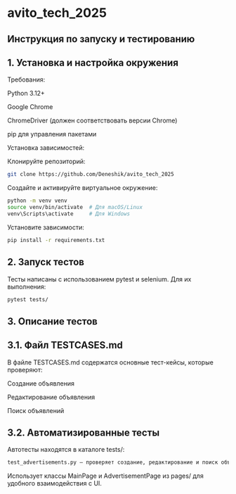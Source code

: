 # avito_tech_2025

## Инструкция по запуску и тестированию

## 1. Установка и настройка окружения

Требования:

Python 3.12+

Google Chrome

ChromeDriver (должен соответствовать версии Chrome)

pip для управления пакетами

Установка зависимостей:

Клонируйте репозиторий:
  ```sh
git clone https://github.com/Deneshik/avito_tech_2025
  ```

Создайте и активируйте виртуальное окружение:
  ```sh
python -m venv venv
source venv/bin/activate  # Для macOS/Linux
venv\Scripts\activate     # Для Windows
  ```
Установите зависимости:
  ```sh
pip install -r requirements.txt
  ```
## 2. Запуск тестов

Тесты написаны с использованием pytest и selenium. Для их выполнения:
  ```sh
pytest tests/
  ```
## 3. Описание тестов

## 3.1. Файл TESTCASES.md

В файле TESTCASES.md содержатся основные тест-кейсы, которые проверяют:

Создание объявления

Редактирование объявления

Поиск объявлений

## 3.2. Автоматизированные тесты

Автотесты находятся в каталоге tests/:
  ```sh
test_advertisements.py — проверяет создание, редактирование и поиск объявлений.
  ```
Использует классы MainPage и AdvertisementPage из pages/ для удобного взаимодействия с UI.